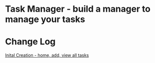 # Task Manager - build a manager to manage your tasks

# Change Log
[Inital Creation - home, add, view all tasks](/taskmaster/app/README.md)


